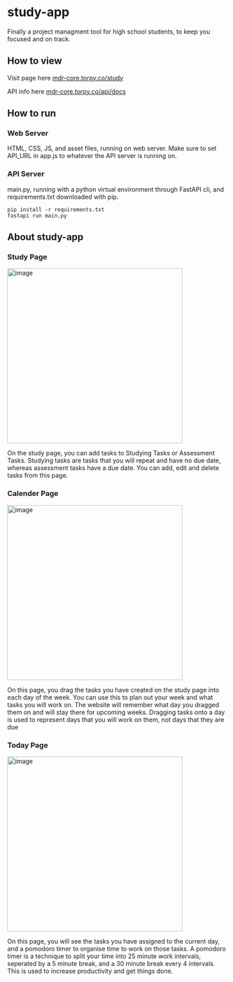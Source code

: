 # study-app
Finally a project managment tool for high school students, to keep you focused and on track.

## How to view
Visit page here [mdr-core.torpy.co/study](https://mdr-core.torpy.co/study)

API info here [mdr-core.torpy.co/api/docs](https://mdr-core.torpy.co/api/docs)

## How to run
### Web Server
HTML, CSS, JS, and asset files, running on web server.
Make sure to set API_URL in app.js to whatever the API server is running on.

### API Server
main.py, running with a python virtual environment through FastAPI cli, and requirements.txt downloaded with pip.
```
pip install -r requirements.txt
fastapi run main.py
```

## About study-app

### Study Page
<img width="400" height="auto" alt="image" src="https://github.com/user-attachments/assets/fa1b9b6b-4bc2-43eb-8c2a-4a30a86ad023" />

On the study page, you can add tasks to Studying Tasks or Assessment Tasks. Studying tasks are tasks that you will repeat and have no due date, whereas assessment tasks have a due date. You can add, edit and delete tasks from this page.

### Calender Page
<img width="400" height="auto" alt="image" src="https://github.com/user-attachments/assets/523ff3b7-857a-4fbb-b5f1-aef035af4f6d" />

On this page, you drag the tasks you have created on the study page into each day of the week. You can use this to plan out your week and what tasks you will work on. The website will remember what day you dragged them on and will stay there for upcoming weeks. Dragging tasks onto a day is used to represent days that you will work on them, not days that they are due

### Today Page
<img width="400" height="auto" alt="image" src="https://github.com/user-attachments/assets/a3f7df0c-a1c9-4b84-a540-40660d0195c0" />

On this page, you will see the tasks you have assigned to the current day, and a pomodoro timer to organise time to work on those tasks. A pomodoro timer is a technique to split your time into 25 minute work intervals, seperated by a 5 minute break, and a 30 minute break every 4 intervals. This is used to increase productivity and get things done.
